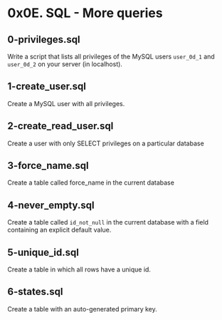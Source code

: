 # 0x0E. SQL - More queries 

## 0-privileges.sql
Write a script that lists all privileges of the MySQL users `user_0d_1` and `user_0d_2` on your server (in localhost).

## 1-create_user.sql
Create a MySQL user with all privileges.

## 2-create_read_user.sql
Create a user with only SELECT privileges on a particular database

## 3-force_name.sql
Create a table called force_name in the current database

## 4-never_empty.sql
Create a table called `id_not_null` in the current database with a field containing an explicit default value.

## 5-unique_id.sql
Create a table in which all rows have a unique id.

## 6-states.sql
Create a table with an auto-generated primary key.
